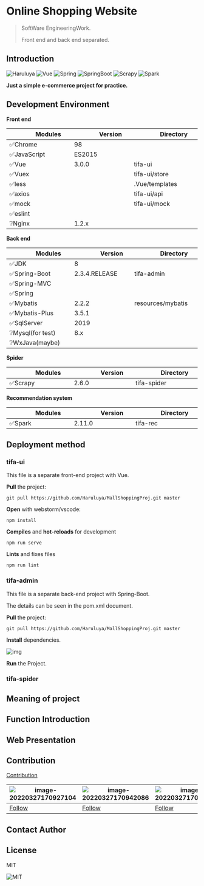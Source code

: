# Online Shopping Website

>SoftWare EngineeringWork.
>
>Front end and back end separated.

## Introduction 

![Haruluya](https://img.shields.io/badge/X-Haruluya-brightgreen)	![Vue](https://img.shields.io/badge/Vue-3.0.0-blue)		![Spring](https://img.shields.io/badge/Spring-5-blue)	![SpringBoot](https://img.shields.io/badge/Spring--Boot-2-blue)		![Scrapy](https://img.shields.io/badge/Scrapy-2-blue)	![Spark](https://img.shields.io/badge/Spark-2.11-blue)



**Just a simple e-commerce project for practice.**

## Development Environment

**Front end**

| <img width=50/>Modules <img width=50/> | <img width=50/>Version  <img width=50/>| <img width=50/>Directory<img width=50/>|
| -------| ------- | --------|
| ✅Chrome | 98 |  |
| ✅JavaScript | ES2015 |  |
| ✅Vue    | 3.0.0   | tifa-ui       |
| ✅Vuex   |         | tifa-ui/store |
| ✅less   |         | .Vue/templates   |
| ✅axios  |         | tifa-ui/api   |
| ✅mock   |         | tifa-ui/mock  |
| ✅eslint |         |                         |
| ❔Nginx  | 1.2.x   |                         |

**Back end**

| <img width=50/>Modules <img width=50/>   |<img width=50/> Version<img width=50/> | <img width=50/>Directory<img width=50/>|
| ---------------- | ------------- | ----------------- |
| ✅JDK             | 8             |                   |
| ✅Spring-Boot     | 2.3.4.RELEASE | tifa-admin    |
| ✅Spring-MVC      |               |                   |
| ✅Spring          |               |                   |
| ✅Mybatis         | 2.2.2         | resources/mybatis |
| ✅Mybatis-Plus    | 3.5.1         |                   |
| ✅SqlServer       | 2019          |                   |
| ❔Mysql(for test) | 8.x           |                   |
| ❔WxJava(maybe)   |               |                   |

**Spider**



| <img width=50/>Modules <img width=50/> | <img width=50/> Version<img width=50/> | <img width=50/>Directory<img width=50/> |
| -------------------------------------- | -------------------------------------- | --------------------------------------- |
| ✅Scrapy                                | 2.6.0                                  | tifa-spider                             |


**Recommendation system**


| <img width=50/>Modules <img width=50/> | <img width=50/> Version<img width=50/> | <img width=50/>Directory<img width=50/> |
| -------------------------------------- | -------------------------------------- | --------------------------------------- |
| ✅Spark                                | 2.11.0                                  | tifa-rec                            |


## Deployment method

### **tifa-ui**

This file is a separate front-end project with Vue.	

**Pull** the project:

```shell
git pull https://github.com/Haruluya/MallShoppingProj.git master
```



**Open** with webstorm/vscode:

```shell
npm install
```



**Compiles** and **hot-reloads** for development

```shell
npm run serve
```



**Lints** and fixes files

```shell
npm run lint
```



### tifa-admin

This file is a separate back-end project with Spring-Boot.

The details can be seen in the pom.xml document.

**Pull** the project:

```shell
git pull https://github.com/Haruluya/MallShoppingProj.git master
```
**Install** dependencies.

![img](https://i.postimg.cc/K8xmkhL9/img.png)

**Run** the Project.

### tifa-spider

## Meaning of project

## Function Introduction

## Web Presentation

## Contribution

<a href="https://github.com/Haruluya/MallShoppingProj/graphs/contributors">Contribution</a>

| ![image-20220327170927104](https://i.postimg.cc/MGB5hN3S/image-20220327170927104.png) | ![image-20220327170942086](https://i.postimg.cc/5tJQ2rN1/image-20220327170942086.png) | ![image-20220327170854078](https://i.postimg.cc/YqS3phD8/image-20220327170854078.png) |
| ------------------------------------------------------------ | ------------------------------------------------------------ | ------------------------------------------------------------ |
| <a href="https://github.com/Haruluya">Follow</a>             | <a href="https://github.com/wssyqzd">Follow</a>              | <a href="https://github.com/Gonlando8980">Follow</a>         |




## Contact Author 

## License
MIT

![MIT](https://img.shields.io/badge/License-MIT-red)



